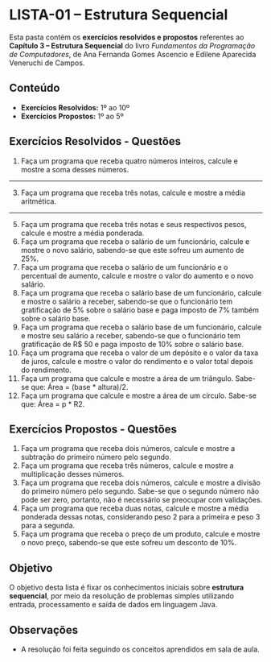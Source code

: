 # LISTA-01 – Estrutura Sequencial

Esta pasta contém os **exercícios resolvidos e propostos** referentes ao **Capítulo 3 – Estrutura Sequencial** do livro *Fundamentos da Programação de Computadores*, de Ana Fernanda Gomes Ascencio e Edilene Aparecida Veneruchi de Campos.

## Conteúdo

- **Exercícios Resolvidos:** 1º ao 10º  
- **Exercícios Propostos:** 1º ao 5º

## Exercícios Resolvidos - Questões

1. Faça um programa que receba quatro números inteiros, calcule e mostre a soma desses números.
-----------------------------------------------------------------------------
3. Faça um programa que receba três notas, calcule e mostre a média aritmética.
-----------------------------------------------------------------------------
5. Faça um programa que receba três notas e seus respectivos pesos, calcule e mostre a média ponderada.
6. Faça um programa que receba o salário de um funcionário, calcule e mostre o novo salário, sabendo-se que este sofreu um aumento de 25%.
7. Faça um programa que receba o salário de um funcionário e o percentual de aumento, calcule e mostre o valor do aumento e o novo salário.
8. Faça um programa que receba o salário base de um funcionário, calcule e mostre o salário a receber, sabendo-se que o funcionário tem gratificação de 5% sobre o salário base e paga imposto de 7% também sobre o salário base.
9. Faça um programa que receba o salário base de um funcionário, calcule e mostre seu salário a receber, sabendo-se que o funcionário tem gratificação de R$ 50 e paga imposto de 10% sobre o salário base.
10. Faça um programa que receba o valor de um depósito e o valor da taxa de juros, calcule e mostre o valor do rendimento e o valor total depois do rendimento.
11. Faça um programa que calcule e mostre a área de um triângulo. Sabe-se que: Área = (base * altura)/2.
12. Faça um programa que calcule e mostre a área de um círculo. Sabe-se que: Área = p * R2.

## Exercícios Propostos - Questões

1. Faça um programa que receba dois números, calcule e mostre a subtração do primeiro número pelo segundo.
2. Faça um programa que receba três números, calcule e mostre a multiplicação desses números.
3. Faça um programa que receba dois números, calcule e mostre a divisão do primeiro número pelo segundo. Sabe-se que o segundo número não pode ser zero, portanto, não é necessário se preocupar com validações.
4. Faça um programa que receba duas notas, calcule e mostre a média ponderada dessas notas, considerando peso 2 para a primeira e peso 3 para a segunda.
5. Faça um programa que receba o preço de um produto, calcule e mostre o novo preço, sabendo-se que este sofreu um desconto de 10%.

## Objetivo

O objetivo desta lista é fixar os conhecimentos iniciais sobre **estrutura sequencial**, por meio da resolução de problemas simples utilizando entrada, processamento e saída de dados em linguagem Java.

## Observações

- A resolução foi feita seguindo os conceitos aprendidos em sala de aula.
